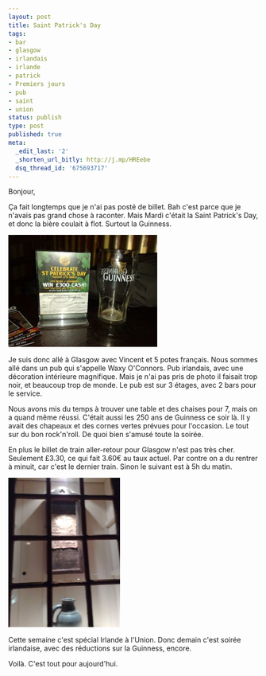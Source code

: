 ```yaml
---
layout: post
title: Saint Patrick's Day
tags:
- bar
- glasgow
- irlandais
- irlande
- patrick
- Premiers jours
- pub
- saint
- union
status: publish
type: post
published: true
meta:
  _edit_last: '2'
  _shorten_url_bitly: http://j.mp/HREebe
  dsq_thread_id: '675693717'
---
```

Bonjour,

Ça fait longtemps que je n'ai pas posté de billet. Bah c'est parce que je n'avais pas grand chose à raconter. Mais Mardi c'était la Saint Patrick's Day, et donc la bière coulait à flot. Surtout la Guinness.
<!--break-->
![Verre de Guinness vide, et flyer pour un jeu spécial](/images/16032009115-300x225.jpg "Guinness's glass")

Je suis donc allé à Glasgow avec Vincent et 5 potes français. Nous sommes allé dans un pub qui s'appelle Waxy O'Connors. Pub irlandais, avec une décoration intérieure magnifique. Mais je n'ai pas pris de photo il faisait trop noir, et beaucoup trop de monde. Le pub est sur 3 étages, avec 2 bars pour le service.

Nous avons mis du temps à trouver une table et des chaises pour 7, mais on a quand même réussi. C'était aussi les 250 ans de Guinness ce soir là. Il y avait des chapeaux et des cornes vertes prévues pour l'occasion. Le tout sur du bon rock'n'roll. De quoi bien s'amusé toute la soirée.

En plus le billet de train aller-retour pour Glasgow n'est pas très cher. Seulement £3.30, ce qui fait 3.60€ au taux actuel. Par contre on a du rentrer à minuit, car c'est le dernier train. Sinon le suivant est à 5h du matin.

![C'est le parchemin qui déclare l'ouverture du pub. ](/images/16032009117-225x300.jpg "Parchemin")

Cette semaine c'est spécial Irlande à l'Union. Donc demain c'est soirée irlandaise, avec des réductions sur la Guinness, encore.

Voilà. C'est tout pour aujourd'hui.
